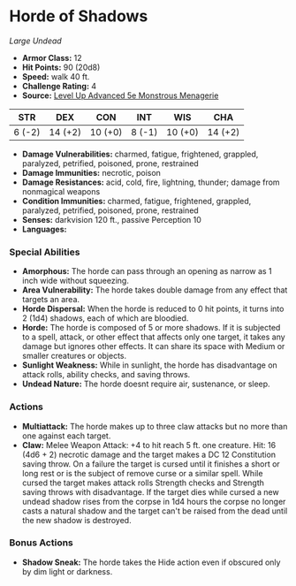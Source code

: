 # Horde of Shadows

*Large* *Undead*

- **Armor Class:** 12
- **Hit Points:** 90 (20d8)
- **Speed:** walk 40 ft.
- **Challenge Rating:** 4
- **Source:** [Level Up Advanced 5e Monstrous Menagerie](https://www.levelup5e.com)

| STR | DEX | CON | INT | WIS | CHA |
| --- | --- | --- | --- | --- | --- |
| 6 (-2) | 14 (+2) | 10 (+0) | 8 (-1) | 10 (+0) | 14 (+2) |

- **Damage Vulnerabilities:** charmed, fatigue, frightened, grappled, paralyzed, petrified, poisoned, prone, restrained
- **Damage Immunities:** necrotic, poison
- **Damage Resistances:** acid, cold, fire, lightning, thunder; damage from nonmagical weapons
- **Condition Immunities:** charmed, fatigue, frightened, grappled, paralyzed, petrified, poisoned, prone, restrained
- **Senses:** darkvision 120 ft., passive Perception 10
- **Languages:** 
### Special Abilities
- **Amorphous:** The horde can pass through an opening as narrow as 1 inch wide without squeezing.
- **Area Vulnerability:** The horde takes double damage from any effect that targets an area.
- **Horde Dispersal:** When the horde is reduced to 0 hit points, it turns into 2 (1d4) shadows, each of which are bloodied.
- **Horde:** The horde is composed of 5 or more shadows. If it is subjected to a spell, attack, or other effect that affects only one target, it takes any damage but ignores other effects. It can share its space with Medium or smaller creatures or objects.
- **Sunlight Weakness:** While in sunlight, the horde has disadvantage on attack rolls, ability checks, and saving throws.
- **Undead Nature:** The horde doesnt require air, sustenance, or sleep.
### Actions
- **Multiattack:** The horde makes up to three claw attacks  but no more than one against each target.
- **Claw:** Melee Weapon Attack: +4 to hit  reach 5 ft.  one creature. Hit: 16 (4d6 + 2) necrotic damage  and the target makes a DC 12 Constitution saving throw. On a failure  the target is cursed until it finishes a short or long rest or is the subject of remove curse or a similar spell. While cursed  the target makes attack rolls  Strength checks  and Strength saving throws with disadvantage. If the target dies while cursed  a new undead shadow rises from the corpse in 1d4 hours  the corpse no longer casts a natural shadow  and the target can't be raised from the dead until the new shadow is destroyed.
### Bonus Actions
- **Shadow Sneak:** The horde takes the Hide action even if obscured only by dim light or darkness.
